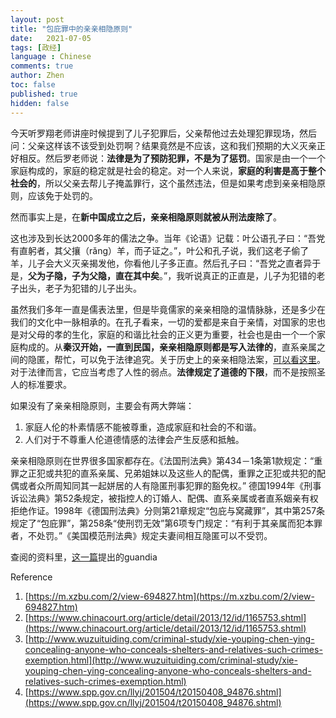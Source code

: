 ```yaml
---
layout: post
title: "包庇罪中的亲亲相隐原则"
date:   2021-07-05
tags: [政经]
language : Chinese
comments: true
author: Zhen
toc: false
published: true
hidden: false
---
```

今天听罗翔老师讲座时候提到了儿子犯罪后，父亲帮他过去处理犯罪现场，然后问：父亲这样该不该受到处罚啊？结果竟然是不应该，这和我们预期的大义灭亲正好相反。然后罗老师说：**法律是为了预防犯罪，不是为了惩罚**。国家是由一个一个家庭构成的，家庭的稳定就是社会的稳定。对一个人来说，**家庭的利害是高于整个社会的**，所以父亲去帮儿子掩盖罪行，这个虽然违法，但是如果考虑到亲亲相隐原则，应该免于处罚的。

然而事实上是，在**新中国成立之后，亲亲相隐原则就被从刑法废除了**。

这也涉及到长达2000多年的儒法之争。当年《论语》记载：叶公语孔子曰：“吾党有直躬者，其父攘（rǎng）羊，而子证之。”，叶公和孔子说，我们这老子偷了羊，儿子会大义灭亲揭发他，你看他儿子多正直。然后孔子曰：“吾党之直者异于是，**父为子隐，子为父隐，直在其中矣**。”，我听说真正的正直是，儿子为犯错的老子出头，老子为犯错的儿子出头。

虽然我们多年一直是儒表法里，但是毕竟儒家的亲亲相隐的温情脉脉，还是多少在我们的文化中一脉相承的。在孔子看来，一切的爱都是来自于亲情，对国家的忠也是对父母的孝的生化，家庭的和谐比社会的正义更为重要，社会也是由一个一个家庭构成的。从**秦汉开始，一直到民国，亲亲相隐原则都是写入法律的**，直系亲属之间的隐匿，帮忙，可以免于法律追究。关于历史上的亲亲相隐法案，[可以看这里](https://www.chinacourt.org/article/detail/2013/12/id/1165753.shtml)。对于法律而言，它应当考虑了人性的弱点。**法律规定了道德的下限**，而不是按照圣人的标准要求。

如果没有了亲亲相隐原则，主要会有两大弊端：

 1. 家庭人伦的朴素情感不能被尊重，造成家庭和社会的不和谐。
 2. 人们对于不尊重人伦道德情感的法律会产生反感和抵触。 

亲亲相隐原则在世界很多国家都存在。《法国刑法典》第434－1条第1款规定：“重罪之正犯或共犯的直系亲属、兄弟姐妹以及这些人的配偶，重罪之正犯或共犯的配偶或者众所周知同其一起姘居的人有隐匿刑事犯罪的豁免权。” 德国1994年《刑事诉讼法典》第52条规定，被指控人的订婚人、配偶、直系亲属或者直系姻亲有权拒绝作证。1998年《德国刑法典》分则第21章规定“包庇与窝藏罪”，其中第257条规定了“包庇罪”，第258条“使刑罚无效”第6项专门规定：“有利于其亲属而犯本罪者，不处罚。”《美国模范刑法典》规定夫妻间相互隐匿可以不受罚。

查阅的资料里，[这一篇](https://www.spp.gov.cn/llyj/201504/t20150408_94876.shtml)提出的guandia
 


Reference

 1. [https://m.xzbu.com/2/view-694827.htm](https://m.xzbu.com/2/view-694827.htm)
 2. [https://www.chinacourt.org/article/detail/2013/12/id/1165753.shtml](https://www.chinacourt.org/article/detail/2013/12/id/1165753.shtml)
 3. [http://www.wuzuituiding.com/criminal-study/xie-youping-chen-ying-concealing-anyone-who-conceals-shelters-and-relatives-such-crimes-exemption.html](http://www.wuzuituiding.com/criminal-study/xie-youping-chen-ying-concealing-anyone-who-conceals-shelters-and-relatives-such-crimes-exemption.html)
 4. [https://www.spp.gov.cn/llyj/201504/t20150408_94876.shtml](https://www.spp.gov.cn/llyj/201504/t20150408_94876.shtml)

<!--stackedit_data:
eyJoaXN0b3J5IjpbLTExMjcxNzk5ODgsLTYwMTk4ODAyOSwxNT
AwNjk4MDIsNTQyMDM5NTEyLDEwMzg3NzQ4NzcsMTI4NzMwNTAx
OSwtMTIwNzY5NzMzNSwtMTM4NzY0NDYsNTk3Njc0NjgxLDEwMj
Q4NjYwODEsMTY3OTAzNDYwNCwtMTE4MDc4NjA0NCw5NzQwNzMx
MjEsNDIxNDQ2NjQ3XX0=
-->